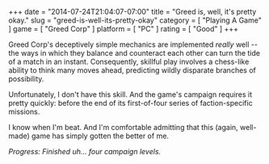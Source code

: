 +++
date = "2014-07-24T21:04:07-07:00"
title = "Greed is, well, it's pretty okay."
slug = "greed-is-well-its-pretty-okay"
category = [ "Playing A Game" ]
game = [ "Greed Corp" ]
platform = [ "PC" ]
rating = [ "Good" ]
+++

Greed Corp's deceptively simple mechanics are implemented <i>really</i> well -- the ways in which they balance and counteract each other can turn the tide of a match in an instant.  Consequently, skillful play involves a chess-like ability to think many moves ahead, predicting wildly disparate branches of possibility.

Unfortunately, I don't have this skill.  And the game's campaign requires it pretty quickly: before the end of its first-of-four series of faction-specific missions.

I know when I'm beat.  And I'm comfortable admitting that this (again, well-made) game has simply gotten the better of me.

<i>Progress: Finished uh... four campaign levels.</i>
